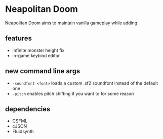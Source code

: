 # Neapolitan Doom
Neapolitan Doom aims to maintain vanilla gameplay while adding 

## features
- infinite monster height fix
- in-game keybind editor


## new command line args
- `-soundfont <font>` loads a custom .sf2 soundfont instead of the default one
- `-pitch` enables pitch shifting if you want to for some reason

## dependencies
- CSFML
- cJSON
- Fluidsynth
